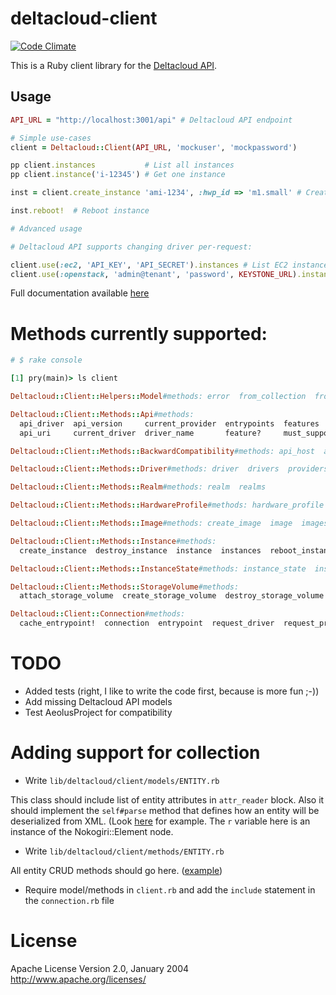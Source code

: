 # deltacloud-client

[![Code Climate](https://codeclimate.com/github/mifo/deltacloud-client.png)](https://codeclimate.com/github/mifo/deltacloud-client)

This is a Ruby client library for the [Deltacloud API](http://deltacloud.apache.org).

## Usage

```ruby
API_URL = "http://localhost:3001/api" # Deltacloud API endpoint

# Simple use-cases
client = Deltacloud::Client(API_URL, 'mockuser', 'mockpassword')

pp client.instances           # List all instances
pp client.instance('i-12345') # Get one instance

inst = client.create_instance 'ami-1234', :hwp_id => 'm1.small' # Create instance

inst.reboot!  # Reboot instance

# Advanced usage

# Deltacloud API supports changing driver per-request:

client.use(:ec2, 'API_KEY', 'API_SECRET').instances # List EC2 instances
client.use(:openstack, 'admin@tenant', 'password', KEYSTONE_URL).instances # List Openstack instances

```

Full documentation available [here](http://rdoc.info/github/mifo/deltacloud-client/master/frames)

# Methods currently supported:
```ruby
# $ rake console

[1] pry(main)> ls client

Deltacloud::Client::Helpers::Model#methods: error  from_collection  from_resource  model

Deltacloud::Client::Methods::Api#methods:
  api_driver  api_version     current_provider  entrypoints  features       path      supported_collections
  api_uri     current_driver  driver_name       feature?     must_support!  support?  version

Deltacloud::Client::Methods::BackwardCompatibility#methods: api_host  api_port  connect  discovered?  use_config!  use_driver  with_config

Deltacloud::Client::Methods::Driver#methods: driver  drivers  providers

Deltacloud::Client::Methods::Realm#methods: realm  realms

Deltacloud::Client::Methods::HardwareProfile#methods: hardware_profile  hardware_profiles

Deltacloud::Client::Methods::Image#methods: create_image  image  images

Deltacloud::Client::Methods::Instance#methods:
  create_instance  destroy_instance  instance  instances  reboot_instance  start_instance  stop_instance

Deltacloud::Client::Methods::InstanceState#methods: instance_state  instance_states

Deltacloud::Client::Methods::StorageVolume#methods:
  attach_storage_volume  create_storage_volume  destroy_storage_volume  detach_storage_volume  storage_volume  storage_volumes

Deltacloud::Client::Connection#methods:
  cache_entrypoint!  connection  entrypoint  request_driver  request_provider  use  use_provider  valid_credentials?
```


# TODO

- Added tests (right, I like to write the code first, because is more fun ;-))
- Add missing Deltacloud API models
- Test AeolusProject for compatibility

# Adding support for collection

* Write `lib/deltacloud/client/models/ENTITY.rb`

This class should include list of entity attributes in `attr_reader` block.
Also it should implement the `self#parse` method that defines how an entity will
be deserialized from XML. (Look [here](https://github.com/mifo/deltacloud-client/blob/master/lib/deltacloud/client/models/realm.rb) for example.
The `r` variable here is an instance of the Nokogiri::Element node.

* Write `lib/deltacloud/client/methods/ENTITY.rb`

All entity CRUD methods should go here. ([example](https://github.com/mifo/deltacloud-client/blob/master/lib/deltacloud/client/methods/realm.rb))

* Require model/methods in `client.rb` and add the `include` statement in the `connection.rb` file

# License

Apache License
Version 2.0, January 2004
http://www.apache.org/licenses/
